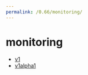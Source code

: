```yaml
---
permalink: /0.66/monitoring/
---
```


# monitoring



* [v1](v1/index.md)
* [v1alpha1](v1alpha1/index.md)